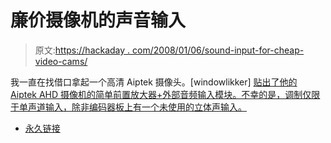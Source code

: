 # 廉价摄像机的声音输入

> 原文:[https://hackaday . com/2008/01/06/sound-input-for-cheap-video-cams/](https://hackaday.com/2008/01/06/sound-input-for-cheap-video-cams/)

我一直在找借口拿起一个高清 Aiptek 摄像头。[windowlikker] [贴出了他的 Aiptek AHD 摄像机的简单前置放大器+外部音频输入模块。不幸的是，调制仅限于单声道输入，除非编码器板上有一个未使用的立体声输入。](http://www.stevesforums.com/forums/view_topic.php?id=582462&forum_id=92)

*   [永久链接](http://www.stevesforums.com/forums/view_topic.php?id=582462&forum_id=92)